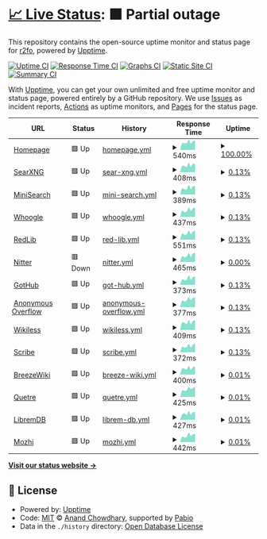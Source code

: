 # [📈 Live Status](https://r2fo.github.io/upptime): <!--live status--> **🟧 Partial outage**

This repository contains the open-source uptime monitor and status page for [r2fo](r4fo.com), powered by [Upptime](https://github.com/upptime/upptime).

[![Uptime CI](https://github.com/r2fo/upptime/workflows/Uptime%20CI/badge.svg)](https://github.com/r2fo/upptime/actions?query=workflow%3A%22Uptime+CI%22)
[![Response Time CI](https://github.com/r2fo/upptime/workflows/Response%20Time%20CI/badge.svg)](https://github.com/r2fo/upptime/actions?query=workflow%3A%22Response+Time+CI%22)
[![Graphs CI](https://github.com/r2fo/upptime/workflows/Graphs%20CI/badge.svg)](https://github.com/r2fo/upptime/actions?query=workflow%3A%22Graphs+CI%22)
[![Static Site CI](https://github.com/r2fo/upptime/workflows/Static%20Site%20CI/badge.svg)](https://github.com/r2fo/upptime/actions?query=workflow%3A%22Static+Site+CI%22)
[![Summary CI](https://github.com/r2fo/upptime/workflows/Summary%20CI/badge.svg)](https://github.com/r2fo/upptime/actions?query=workflow%3A%22Summary+CI%22)

With [Upptime](https://upptime.js.org), you can get your own unlimited and free uptime monitor and status page, powered entirely by a GitHub repository. We use [Issues](https://github.com/r2fo/upptime/issues) as incident reports, [Actions](https://github.com/r2fo/upptime/actions) as uptime monitors, and [Pages](https://r2fo.github.io/upptime) for the status page.

<!--start: status pages-->
<!-- This summary is generated by Upptime (https://github.com/upptime/upptime) -->
<!-- Do not edit this manually, your changes will be overwritten -->
<!-- prettier-ignore -->
| URL | Status | History | Response Time | Uptime |
| --- | ------ | ------- | ------------- | ------ |
| <img alt="" src="https://icons.duckduckgo.com/ip3/r4fo.com.ico" height="13"> [Homepage](https://r4fo.com) | 🟩 Up | [homepage.yml](https://github.com/r2fo/upptime/commits/HEAD/history/homepage.yml) | <details><summary><img alt="Response time graph" src="./graphs/homepage/response-time-week.png" height="20"> 540ms</summary><br><a href="https://status.r4fo.com/history/homepage"><img alt="Response time 348" src="https://img.shields.io/endpoint?url=https%3A%2F%2Fraw.githubusercontent.com%2Fr2fo%2Fupptime%2FHEAD%2Fapi%2Fhomepage%2Fresponse-time.json"></a><br><a href="https://status.r4fo.com/history/homepage"><img alt="24-hour response time 659" src="https://img.shields.io/endpoint?url=https%3A%2F%2Fraw.githubusercontent.com%2Fr2fo%2Fupptime%2FHEAD%2Fapi%2Fhomepage%2Fresponse-time-day.json"></a><br><a href="https://status.r4fo.com/history/homepage"><img alt="7-day response time 540" src="https://img.shields.io/endpoint?url=https%3A%2F%2Fraw.githubusercontent.com%2Fr2fo%2Fupptime%2FHEAD%2Fapi%2Fhomepage%2Fresponse-time-week.json"></a><br><a href="https://status.r4fo.com/history/homepage"><img alt="30-day response time 524" src="https://img.shields.io/endpoint?url=https%3A%2F%2Fraw.githubusercontent.com%2Fr2fo%2Fupptime%2FHEAD%2Fapi%2Fhomepage%2Fresponse-time-month.json"></a><br><a href="https://status.r4fo.com/history/homepage"><img alt="1-year response time 348" src="https://img.shields.io/endpoint?url=https%3A%2F%2Fraw.githubusercontent.com%2Fr2fo%2Fupptime%2FHEAD%2Fapi%2Fhomepage%2Fresponse-time-year.json"></a></details> | <details><summary><a href="https://status.r4fo.com/history/homepage">100.00%</a></summary><a href="https://status.r4fo.com/history/homepage"><img alt="All-time uptime 99.95%" src="https://img.shields.io/endpoint?url=https%3A%2F%2Fraw.githubusercontent.com%2Fr2fo%2Fupptime%2FHEAD%2Fapi%2Fhomepage%2Fuptime.json"></a><br><a href="https://status.r4fo.com/history/homepage"><img alt="24-hour uptime 100.00%" src="https://img.shields.io/endpoint?url=https%3A%2F%2Fraw.githubusercontent.com%2Fr2fo%2Fupptime%2FHEAD%2Fapi%2Fhomepage%2Fuptime-day.json"></a><br><a href="https://status.r4fo.com/history/homepage"><img alt="7-day uptime 100.00%" src="https://img.shields.io/endpoint?url=https%3A%2F%2Fraw.githubusercontent.com%2Fr2fo%2Fupptime%2FHEAD%2Fapi%2Fhomepage%2Fuptime-week.json"></a><br><a href="https://status.r4fo.com/history/homepage"><img alt="30-day uptime 99.96%" src="https://img.shields.io/endpoint?url=https%3A%2F%2Fraw.githubusercontent.com%2Fr2fo%2Fupptime%2FHEAD%2Fapi%2Fhomepage%2Fuptime-month.json"></a><br><a href="https://status.r4fo.com/history/homepage"><img alt="1-year uptime 99.95%" src="https://img.shields.io/endpoint?url=https%3A%2F%2Fraw.githubusercontent.com%2Fr2fo%2Fupptime%2FHEAD%2Fapi%2Fhomepage%2Fuptime-year.json"></a></details>
| <img alt="" src="https://icons.duckduckgo.com/ip3/search.r4fo.com.ico" height="13"> [SearXNG](https://search.r4fo.com) | 🟩 Up | [sear-xng.yml](https://github.com/r2fo/upptime/commits/HEAD/history/sear-xng.yml) | <details><summary><img alt="Response time graph" src="./graphs/sear-xng/response-time-week.png" height="20"> 408ms</summary><br><a href="https://status.r4fo.com/history/sear-xng"><img alt="Response time 375" src="https://img.shields.io/endpoint?url=https%3A%2F%2Fraw.githubusercontent.com%2Fr2fo%2Fupptime%2FHEAD%2Fapi%2Fsear-xng%2Fresponse-time.json"></a><br><a href="https://status.r4fo.com/history/sear-xng"><img alt="24-hour response time 428" src="https://img.shields.io/endpoint?url=https%3A%2F%2Fraw.githubusercontent.com%2Fr2fo%2Fupptime%2FHEAD%2Fapi%2Fsear-xng%2Fresponse-time-day.json"></a><br><a href="https://status.r4fo.com/history/sear-xng"><img alt="7-day response time 408" src="https://img.shields.io/endpoint?url=https%3A%2F%2Fraw.githubusercontent.com%2Fr2fo%2Fupptime%2FHEAD%2Fapi%2Fsear-xng%2Fresponse-time-week.json"></a><br><a href="https://status.r4fo.com/history/sear-xng"><img alt="30-day response time 403" src="https://img.shields.io/endpoint?url=https%3A%2F%2Fraw.githubusercontent.com%2Fr2fo%2Fupptime%2FHEAD%2Fapi%2Fsear-xng%2Fresponse-time-month.json"></a><br><a href="https://status.r4fo.com/history/sear-xng"><img alt="1-year response time 375" src="https://img.shields.io/endpoint?url=https%3A%2F%2Fraw.githubusercontent.com%2Fr2fo%2Fupptime%2FHEAD%2Fapi%2Fsear-xng%2Fresponse-time-year.json"></a></details> | <details><summary><a href="https://status.r4fo.com/history/sear-xng">0.13%</a></summary><a href="https://status.r4fo.com/history/sear-xng"><img alt="All-time uptime 85.91%" src="https://img.shields.io/endpoint?url=https%3A%2F%2Fraw.githubusercontent.com%2Fr2fo%2Fupptime%2FHEAD%2Fapi%2Fsear-xng%2Fuptime.json"></a><br><a href="https://status.r4fo.com/history/sear-xng"><img alt="24-hour uptime 0.92%" src="https://img.shields.io/endpoint?url=https%3A%2F%2Fraw.githubusercontent.com%2Fr2fo%2Fupptime%2FHEAD%2Fapi%2Fsear-xng%2Fuptime-day.json"></a><br><a href="https://status.r4fo.com/history/sear-xng"><img alt="7-day uptime 0.13%" src="https://img.shields.io/endpoint?url=https%3A%2F%2Fraw.githubusercontent.com%2Fr2fo%2Fupptime%2FHEAD%2Fapi%2Fsear-xng%2Fuptime-week.json"></a><br><a href="https://status.r4fo.com/history/sear-xng"><img alt="30-day uptime 26.79%" src="https://img.shields.io/endpoint?url=https%3A%2F%2Fraw.githubusercontent.com%2Fr2fo%2Fupptime%2FHEAD%2Fapi%2Fsear-xng%2Fuptime-month.json"></a><br><a href="https://status.r4fo.com/history/sear-xng"><img alt="1-year uptime 85.91%" src="https://img.shields.io/endpoint?url=https%3A%2F%2Fraw.githubusercontent.com%2Fr2fo%2Fupptime%2FHEAD%2Fapi%2Fsear-xng%2Fuptime-year.json"></a></details>
| <img alt="" src="https://icons.duckduckgo.com/ip3/minisearch.r4fo.com.ico" height="13"> [MiniSearch](https://minisearch.r4fo.com) | 🟩 Up | [mini-search.yml](https://github.com/r2fo/upptime/commits/HEAD/history/mini-search.yml) | <details><summary><img alt="Response time graph" src="./graphs/mini-search/response-time-week.png" height="20"> 389ms</summary><br><a href="https://status.r4fo.com/history/mini-search"><img alt="Response time 340" src="https://img.shields.io/endpoint?url=https%3A%2F%2Fraw.githubusercontent.com%2Fr2fo%2Fupptime%2FHEAD%2Fapi%2Fmini-search%2Fresponse-time.json"></a><br><a href="https://status.r4fo.com/history/mini-search"><img alt="24-hour response time 393" src="https://img.shields.io/endpoint?url=https%3A%2F%2Fraw.githubusercontent.com%2Fr2fo%2Fupptime%2FHEAD%2Fapi%2Fmini-search%2Fresponse-time-day.json"></a><br><a href="https://status.r4fo.com/history/mini-search"><img alt="7-day response time 389" src="https://img.shields.io/endpoint?url=https%3A%2F%2Fraw.githubusercontent.com%2Fr2fo%2Fupptime%2FHEAD%2Fapi%2Fmini-search%2Fresponse-time-week.json"></a><br><a href="https://status.r4fo.com/history/mini-search"><img alt="30-day response time 399" src="https://img.shields.io/endpoint?url=https%3A%2F%2Fraw.githubusercontent.com%2Fr2fo%2Fupptime%2FHEAD%2Fapi%2Fmini-search%2Fresponse-time-month.json"></a><br><a href="https://status.r4fo.com/history/mini-search"><img alt="1-year response time 340" src="https://img.shields.io/endpoint?url=https%3A%2F%2Fraw.githubusercontent.com%2Fr2fo%2Fupptime%2FHEAD%2Fapi%2Fmini-search%2Fresponse-time-year.json"></a></details> | <details><summary><a href="https://status.r4fo.com/history/mini-search">0.13%</a></summary><a href="https://status.r4fo.com/history/mini-search"><img alt="All-time uptime 9.72%" src="https://img.shields.io/endpoint?url=https%3A%2F%2Fraw.githubusercontent.com%2Fr2fo%2Fupptime%2FHEAD%2Fapi%2Fmini-search%2Fuptime.json"></a><br><a href="https://status.r4fo.com/history/mini-search"><img alt="24-hour uptime 0.92%" src="https://img.shields.io/endpoint?url=https%3A%2F%2Fraw.githubusercontent.com%2Fr2fo%2Fupptime%2FHEAD%2Fapi%2Fmini-search%2Fuptime-day.json"></a><br><a href="https://status.r4fo.com/history/mini-search"><img alt="7-day uptime 0.13%" src="https://img.shields.io/endpoint?url=https%3A%2F%2Fraw.githubusercontent.com%2Fr2fo%2Fupptime%2FHEAD%2Fapi%2Fmini-search%2Fuptime-week.json"></a><br><a href="https://status.r4fo.com/history/mini-search"><img alt="30-day uptime 28.13%" src="https://img.shields.io/endpoint?url=https%3A%2F%2Fraw.githubusercontent.com%2Fr2fo%2Fupptime%2FHEAD%2Fapi%2Fmini-search%2Fuptime-month.json"></a><br><a href="https://status.r4fo.com/history/mini-search"><img alt="1-year uptime 9.72%" src="https://img.shields.io/endpoint?url=https%3A%2F%2Fraw.githubusercontent.com%2Fr2fo%2Fupptime%2FHEAD%2Fapi%2Fmini-search%2Fuptime-year.json"></a></details>
| <img alt="" src="https://icons.duckduckgo.com/ip3/whoogle.r4fo.com.ico" height="13"> [Whoogle](https://whoogle.r4fo.com) | 🟩 Up | [whoogle.yml](https://github.com/r2fo/upptime/commits/HEAD/history/whoogle.yml) | <details><summary><img alt="Response time graph" src="./graphs/whoogle/response-time-week.png" height="20"> 437ms</summary><br><a href="https://status.r4fo.com/history/whoogle"><img alt="Response time 561" src="https://img.shields.io/endpoint?url=https%3A%2F%2Fraw.githubusercontent.com%2Fr2fo%2Fupptime%2FHEAD%2Fapi%2Fwhoogle%2Fresponse-time.json"></a><br><a href="https://status.r4fo.com/history/whoogle"><img alt="24-hour response time 566" src="https://img.shields.io/endpoint?url=https%3A%2F%2Fraw.githubusercontent.com%2Fr2fo%2Fupptime%2FHEAD%2Fapi%2Fwhoogle%2Fresponse-time-day.json"></a><br><a href="https://status.r4fo.com/history/whoogle"><img alt="7-day response time 437" src="https://img.shields.io/endpoint?url=https%3A%2F%2Fraw.githubusercontent.com%2Fr2fo%2Fupptime%2FHEAD%2Fapi%2Fwhoogle%2Fresponse-time-week.json"></a><br><a href="https://status.r4fo.com/history/whoogle"><img alt="30-day response time 494" src="https://img.shields.io/endpoint?url=https%3A%2F%2Fraw.githubusercontent.com%2Fr2fo%2Fupptime%2FHEAD%2Fapi%2Fwhoogle%2Fresponse-time-month.json"></a><br><a href="https://status.r4fo.com/history/whoogle"><img alt="1-year response time 561" src="https://img.shields.io/endpoint?url=https%3A%2F%2Fraw.githubusercontent.com%2Fr2fo%2Fupptime%2FHEAD%2Fapi%2Fwhoogle%2Fresponse-time-year.json"></a></details> | <details><summary><a href="https://status.r4fo.com/history/whoogle">0.13%</a></summary><a href="https://status.r4fo.com/history/whoogle"><img alt="All-time uptime 86.48%" src="https://img.shields.io/endpoint?url=https%3A%2F%2Fraw.githubusercontent.com%2Fr2fo%2Fupptime%2FHEAD%2Fapi%2Fwhoogle%2Fuptime.json"></a><br><a href="https://status.r4fo.com/history/whoogle"><img alt="24-hour uptime 0.92%" src="https://img.shields.io/endpoint?url=https%3A%2F%2Fraw.githubusercontent.com%2Fr2fo%2Fupptime%2FHEAD%2Fapi%2Fwhoogle%2Fuptime-day.json"></a><br><a href="https://status.r4fo.com/history/whoogle"><img alt="7-day uptime 0.13%" src="https://img.shields.io/endpoint?url=https%3A%2F%2Fraw.githubusercontent.com%2Fr2fo%2Fupptime%2FHEAD%2Fapi%2Fwhoogle%2Fuptime-week.json"></a><br><a href="https://status.r4fo.com/history/whoogle"><img alt="30-day uptime 28.13%" src="https://img.shields.io/endpoint?url=https%3A%2F%2Fraw.githubusercontent.com%2Fr2fo%2Fupptime%2FHEAD%2Fapi%2Fwhoogle%2Fuptime-month.json"></a><br><a href="https://status.r4fo.com/history/whoogle"><img alt="1-year uptime 86.48%" src="https://img.shields.io/endpoint?url=https%3A%2F%2Fraw.githubusercontent.com%2Fr2fo%2Fupptime%2FHEAD%2Fapi%2Fwhoogle%2Fuptime-year.json"></a></details>
| <img alt="" src="https://icons.duckduckgo.com/ip3/redlib.r4fo.com.ico" height="13"> [RedLib](https://redlib.r4fo.com) | 🟩 Up | [red-lib.yml](https://github.com/r2fo/upptime/commits/HEAD/history/red-lib.yml) | <details><summary><img alt="Response time graph" src="./graphs/red-lib/response-time-week.png" height="20"> 551ms</summary><br><a href="https://status.r4fo.com/history/red-lib"><img alt="Response time 898" src="https://img.shields.io/endpoint?url=https%3A%2F%2Fraw.githubusercontent.com%2Fr2fo%2Fupptime%2FHEAD%2Fapi%2Fred-lib%2Fresponse-time.json"></a><br><a href="https://status.r4fo.com/history/red-lib"><img alt="24-hour response time 875" src="https://img.shields.io/endpoint?url=https%3A%2F%2Fraw.githubusercontent.com%2Fr2fo%2Fupptime%2FHEAD%2Fapi%2Fred-lib%2Fresponse-time-day.json"></a><br><a href="https://status.r4fo.com/history/red-lib"><img alt="7-day response time 551" src="https://img.shields.io/endpoint?url=https%3A%2F%2Fraw.githubusercontent.com%2Fr2fo%2Fupptime%2FHEAD%2Fapi%2Fred-lib%2Fresponse-time-week.json"></a><br><a href="https://status.r4fo.com/history/red-lib"><img alt="30-day response time 820" src="https://img.shields.io/endpoint?url=https%3A%2F%2Fraw.githubusercontent.com%2Fr2fo%2Fupptime%2FHEAD%2Fapi%2Fred-lib%2Fresponse-time-month.json"></a><br><a href="https://status.r4fo.com/history/red-lib"><img alt="1-year response time 898" src="https://img.shields.io/endpoint?url=https%3A%2F%2Fraw.githubusercontent.com%2Fr2fo%2Fupptime%2FHEAD%2Fapi%2Fred-lib%2Fresponse-time-year.json"></a></details> | <details><summary><a href="https://status.r4fo.com/history/red-lib">0.13%</a></summary><a href="https://status.r4fo.com/history/red-lib"><img alt="All-time uptime 88.41%" src="https://img.shields.io/endpoint?url=https%3A%2F%2Fraw.githubusercontent.com%2Fr2fo%2Fupptime%2FHEAD%2Fapi%2Fred-lib%2Fuptime.json"></a><br><a href="https://status.r4fo.com/history/red-lib"><img alt="24-hour uptime 0.92%" src="https://img.shields.io/endpoint?url=https%3A%2F%2Fraw.githubusercontent.com%2Fr2fo%2Fupptime%2FHEAD%2Fapi%2Fred-lib%2Fuptime-day.json"></a><br><a href="https://status.r4fo.com/history/red-lib"><img alt="7-day uptime 0.13%" src="https://img.shields.io/endpoint?url=https%3A%2F%2Fraw.githubusercontent.com%2Fr2fo%2Fupptime%2FHEAD%2Fapi%2Fred-lib%2Fuptime-week.json"></a><br><a href="https://status.r4fo.com/history/red-lib"><img alt="30-day uptime 19.69%" src="https://img.shields.io/endpoint?url=https%3A%2F%2Fraw.githubusercontent.com%2Fr2fo%2Fupptime%2FHEAD%2Fapi%2Fred-lib%2Fuptime-month.json"></a><br><a href="https://status.r4fo.com/history/red-lib"><img alt="1-year uptime 88.41%" src="https://img.shields.io/endpoint?url=https%3A%2F%2Fraw.githubusercontent.com%2Fr2fo%2Fupptime%2FHEAD%2Fapi%2Fred-lib%2Fuptime-year.json"></a></details>
| <img alt="" src="https://icons.duckduckgo.com/ip3/nitter.r4fo.com.ico" height="13"> [Nitter](https://nitter.r4fo.com) | 🟥 Down | [nitter.yml](https://github.com/r2fo/upptime/commits/HEAD/history/nitter.yml) | <details><summary><img alt="Response time graph" src="./graphs/nitter/response-time-week.png" height="20"> 465ms</summary><br><a href="https://status.r4fo.com/history/nitter"><img alt="Response time 530" src="https://img.shields.io/endpoint?url=https%3A%2F%2Fraw.githubusercontent.com%2Fr2fo%2Fupptime%2FHEAD%2Fapi%2Fnitter%2Fresponse-time.json"></a><br><a href="https://status.r4fo.com/history/nitter"><img alt="24-hour response time 620" src="https://img.shields.io/endpoint?url=https%3A%2F%2Fraw.githubusercontent.com%2Fr2fo%2Fupptime%2FHEAD%2Fapi%2Fnitter%2Fresponse-time-day.json"></a><br><a href="https://status.r4fo.com/history/nitter"><img alt="7-day response time 465" src="https://img.shields.io/endpoint?url=https%3A%2F%2Fraw.githubusercontent.com%2Fr2fo%2Fupptime%2FHEAD%2Fapi%2Fnitter%2Fresponse-time-week.json"></a><br><a href="https://status.r4fo.com/history/nitter"><img alt="30-day response time 447" src="https://img.shields.io/endpoint?url=https%3A%2F%2Fraw.githubusercontent.com%2Fr2fo%2Fupptime%2FHEAD%2Fapi%2Fnitter%2Fresponse-time-month.json"></a><br><a href="https://status.r4fo.com/history/nitter"><img alt="1-year response time 530" src="https://img.shields.io/endpoint?url=https%3A%2F%2Fraw.githubusercontent.com%2Fr2fo%2Fupptime%2FHEAD%2Fapi%2Fnitter%2Fresponse-time-year.json"></a></details> | <details><summary><a href="https://status.r4fo.com/history/nitter">0.00%</a></summary><a href="https://status.r4fo.com/history/nitter"><img alt="All-time uptime 0.00%" src="https://img.shields.io/endpoint?url=https%3A%2F%2Fraw.githubusercontent.com%2Fr2fo%2Fupptime%2FHEAD%2Fapi%2Fnitter%2Fuptime.json"></a><br><a href="https://status.r4fo.com/history/nitter"><img alt="24-hour uptime 0.00%" src="https://img.shields.io/endpoint?url=https%3A%2F%2Fraw.githubusercontent.com%2Fr2fo%2Fupptime%2FHEAD%2Fapi%2Fnitter%2Fuptime-day.json"></a><br><a href="https://status.r4fo.com/history/nitter"><img alt="7-day uptime 0.00%" src="https://img.shields.io/endpoint?url=https%3A%2F%2Fraw.githubusercontent.com%2Fr2fo%2Fupptime%2FHEAD%2Fapi%2Fnitter%2Fuptime-week.json"></a><br><a href="https://status.r4fo.com/history/nitter"><img alt="30-day uptime 0.00%" src="https://img.shields.io/endpoint?url=https%3A%2F%2Fraw.githubusercontent.com%2Fr2fo%2Fupptime%2FHEAD%2Fapi%2Fnitter%2Fuptime-month.json"></a><br><a href="https://status.r4fo.com/history/nitter"><img alt="1-year uptime 0.00%" src="https://img.shields.io/endpoint?url=https%3A%2F%2Fraw.githubusercontent.com%2Fr2fo%2Fupptime%2FHEAD%2Fapi%2Fnitter%2Fuptime-year.json"></a></details>
| <img alt="" src="https://icons.duckduckgo.com/ip3/gothub.r4fo.com.ico" height="13"> [GotHub](https://gothub.r4fo.com/about) | 🟩 Up | [got-hub.yml](https://github.com/r2fo/upptime/commits/HEAD/history/got-hub.yml) | <details><summary><img alt="Response time graph" src="./graphs/got-hub/response-time-week.png" height="20"> 373ms</summary><br><a href="https://status.r4fo.com/history/got-hub"><img alt="Response time 363" src="https://img.shields.io/endpoint?url=https%3A%2F%2Fraw.githubusercontent.com%2Fr2fo%2Fupptime%2FHEAD%2Fapi%2Fgot-hub%2Fresponse-time.json"></a><br><a href="https://status.r4fo.com/history/got-hub"><img alt="24-hour response time 399" src="https://img.shields.io/endpoint?url=https%3A%2F%2Fraw.githubusercontent.com%2Fr2fo%2Fupptime%2FHEAD%2Fapi%2Fgot-hub%2Fresponse-time-day.json"></a><br><a href="https://status.r4fo.com/history/got-hub"><img alt="7-day response time 373" src="https://img.shields.io/endpoint?url=https%3A%2F%2Fraw.githubusercontent.com%2Fr2fo%2Fupptime%2FHEAD%2Fapi%2Fgot-hub%2Fresponse-time-week.json"></a><br><a href="https://status.r4fo.com/history/got-hub"><img alt="30-day response time 380" src="https://img.shields.io/endpoint?url=https%3A%2F%2Fraw.githubusercontent.com%2Fr2fo%2Fupptime%2FHEAD%2Fapi%2Fgot-hub%2Fresponse-time-month.json"></a><br><a href="https://status.r4fo.com/history/got-hub"><img alt="1-year response time 363" src="https://img.shields.io/endpoint?url=https%3A%2F%2Fraw.githubusercontent.com%2Fr2fo%2Fupptime%2FHEAD%2Fapi%2Fgot-hub%2Fresponse-time-year.json"></a></details> | <details><summary><a href="https://status.r4fo.com/history/got-hub">0.13%</a></summary><a href="https://status.r4fo.com/history/got-hub"><img alt="All-time uptime 87.53%" src="https://img.shields.io/endpoint?url=https%3A%2F%2Fraw.githubusercontent.com%2Fr2fo%2Fupptime%2FHEAD%2Fapi%2Fgot-hub%2Fuptime.json"></a><br><a href="https://status.r4fo.com/history/got-hub"><img alt="24-hour uptime 0.92%" src="https://img.shields.io/endpoint?url=https%3A%2F%2Fraw.githubusercontent.com%2Fr2fo%2Fupptime%2FHEAD%2Fapi%2Fgot-hub%2Fuptime-day.json"></a><br><a href="https://status.r4fo.com/history/got-hub"><img alt="7-day uptime 0.13%" src="https://img.shields.io/endpoint?url=https%3A%2F%2Fraw.githubusercontent.com%2Fr2fo%2Fupptime%2FHEAD%2Fapi%2Fgot-hub%2Fuptime-week.json"></a><br><a href="https://status.r4fo.com/history/got-hub"><img alt="30-day uptime 28.09%" src="https://img.shields.io/endpoint?url=https%3A%2F%2Fraw.githubusercontent.com%2Fr2fo%2Fupptime%2FHEAD%2Fapi%2Fgot-hub%2Fuptime-month.json"></a><br><a href="https://status.r4fo.com/history/got-hub"><img alt="1-year uptime 87.53%" src="https://img.shields.io/endpoint?url=https%3A%2F%2Fraw.githubusercontent.com%2Fr2fo%2Fupptime%2FHEAD%2Fapi%2Fgot-hub%2Fuptime-year.json"></a></details>
| <img alt="" src="https://icons.duckduckgo.com/ip3/overflow.r4fo.com.ico" height="13"> [Anonymous Overflow](https://overflow.r4fo.com) | 🟩 Up | [anonymous-overflow.yml](https://github.com/r2fo/upptime/commits/HEAD/history/anonymous-overflow.yml) | <details><summary><img alt="Response time graph" src="./graphs/anonymous-overflow/response-time-week.png" height="20"> 377ms</summary><br><a href="https://status.r4fo.com/history/anonymous-overflow"><img alt="Response time 359" src="https://img.shields.io/endpoint?url=https%3A%2F%2Fraw.githubusercontent.com%2Fr2fo%2Fupptime%2FHEAD%2Fapi%2Fanonymous-overflow%2Fresponse-time.json"></a><br><a href="https://status.r4fo.com/history/anonymous-overflow"><img alt="24-hour response time 404" src="https://img.shields.io/endpoint?url=https%3A%2F%2Fraw.githubusercontent.com%2Fr2fo%2Fupptime%2FHEAD%2Fapi%2Fanonymous-overflow%2Fresponse-time-day.json"></a><br><a href="https://status.r4fo.com/history/anonymous-overflow"><img alt="7-day response time 377" src="https://img.shields.io/endpoint?url=https%3A%2F%2Fraw.githubusercontent.com%2Fr2fo%2Fupptime%2FHEAD%2Fapi%2Fanonymous-overflow%2Fresponse-time-week.json"></a><br><a href="https://status.r4fo.com/history/anonymous-overflow"><img alt="30-day response time 377" src="https://img.shields.io/endpoint?url=https%3A%2F%2Fraw.githubusercontent.com%2Fr2fo%2Fupptime%2FHEAD%2Fapi%2Fanonymous-overflow%2Fresponse-time-month.json"></a><br><a href="https://status.r4fo.com/history/anonymous-overflow"><img alt="1-year response time 359" src="https://img.shields.io/endpoint?url=https%3A%2F%2Fraw.githubusercontent.com%2Fr2fo%2Fupptime%2FHEAD%2Fapi%2Fanonymous-overflow%2Fresponse-time-year.json"></a></details> | <details><summary><a href="https://status.r4fo.com/history/anonymous-overflow">0.13%</a></summary><a href="https://status.r4fo.com/history/anonymous-overflow"><img alt="All-time uptime 83.43%" src="https://img.shields.io/endpoint?url=https%3A%2F%2Fraw.githubusercontent.com%2Fr2fo%2Fupptime%2FHEAD%2Fapi%2Fanonymous-overflow%2Fuptime.json"></a><br><a href="https://status.r4fo.com/history/anonymous-overflow"><img alt="24-hour uptime 0.92%" src="https://img.shields.io/endpoint?url=https%3A%2F%2Fraw.githubusercontent.com%2Fr2fo%2Fupptime%2FHEAD%2Fapi%2Fanonymous-overflow%2Fuptime-day.json"></a><br><a href="https://status.r4fo.com/history/anonymous-overflow"><img alt="7-day uptime 0.13%" src="https://img.shields.io/endpoint?url=https%3A%2F%2Fraw.githubusercontent.com%2Fr2fo%2Fupptime%2FHEAD%2Fapi%2Fanonymous-overflow%2Fuptime-week.json"></a><br><a href="https://status.r4fo.com/history/anonymous-overflow"><img alt="30-day uptime 28.09%" src="https://img.shields.io/endpoint?url=https%3A%2F%2Fraw.githubusercontent.com%2Fr2fo%2Fupptime%2FHEAD%2Fapi%2Fanonymous-overflow%2Fuptime-month.json"></a><br><a href="https://status.r4fo.com/history/anonymous-overflow"><img alt="1-year uptime 83.43%" src="https://img.shields.io/endpoint?url=https%3A%2F%2Fraw.githubusercontent.com%2Fr2fo%2Fupptime%2FHEAD%2Fapi%2Fanonymous-overflow%2Fuptime-year.json"></a></details>
| <img alt="" src="https://icons.duckduckgo.com/ip3/wikiless.r4fo.com.ico" height="13"> [Wikiless](https://wikiless.r4fo.com) | 🟩 Up | [wikiless.yml](https://github.com/r2fo/upptime/commits/HEAD/history/wikiless.yml) | <details><summary><img alt="Response time graph" src="./graphs/wikiless/response-time-week.png" height="20"> 409ms</summary><br><a href="https://status.r4fo.com/history/wikiless"><img alt="Response time 471" src="https://img.shields.io/endpoint?url=https%3A%2F%2Fraw.githubusercontent.com%2Fr2fo%2Fupptime%2FHEAD%2Fapi%2Fwikiless%2Fresponse-time.json"></a><br><a href="https://status.r4fo.com/history/wikiless"><img alt="24-hour response time 520" src="https://img.shields.io/endpoint?url=https%3A%2F%2Fraw.githubusercontent.com%2Fr2fo%2Fupptime%2FHEAD%2Fapi%2Fwikiless%2Fresponse-time-day.json"></a><br><a href="https://status.r4fo.com/history/wikiless"><img alt="7-day response time 409" src="https://img.shields.io/endpoint?url=https%3A%2F%2Fraw.githubusercontent.com%2Fr2fo%2Fupptime%2FHEAD%2Fapi%2Fwikiless%2Fresponse-time-week.json"></a><br><a href="https://status.r4fo.com/history/wikiless"><img alt="30-day response time 499" src="https://img.shields.io/endpoint?url=https%3A%2F%2Fraw.githubusercontent.com%2Fr2fo%2Fupptime%2FHEAD%2Fapi%2Fwikiless%2Fresponse-time-month.json"></a><br><a href="https://status.r4fo.com/history/wikiless"><img alt="1-year response time 471" src="https://img.shields.io/endpoint?url=https%3A%2F%2Fraw.githubusercontent.com%2Fr2fo%2Fupptime%2FHEAD%2Fapi%2Fwikiless%2Fresponse-time-year.json"></a></details> | <details><summary><a href="https://status.r4fo.com/history/wikiless">0.13%</a></summary><a href="https://status.r4fo.com/history/wikiless"><img alt="All-time uptime 87.44%" src="https://img.shields.io/endpoint?url=https%3A%2F%2Fraw.githubusercontent.com%2Fr2fo%2Fupptime%2FHEAD%2Fapi%2Fwikiless%2Fuptime.json"></a><br><a href="https://status.r4fo.com/history/wikiless"><img alt="24-hour uptime 0.92%" src="https://img.shields.io/endpoint?url=https%3A%2F%2Fraw.githubusercontent.com%2Fr2fo%2Fupptime%2FHEAD%2Fapi%2Fwikiless%2Fuptime-day.json"></a><br><a href="https://status.r4fo.com/history/wikiless"><img alt="7-day uptime 0.13%" src="https://img.shields.io/endpoint?url=https%3A%2F%2Fraw.githubusercontent.com%2Fr2fo%2Fupptime%2FHEAD%2Fapi%2Fwikiless%2Fuptime-week.json"></a><br><a href="https://status.r4fo.com/history/wikiless"><img alt="30-day uptime 27.89%" src="https://img.shields.io/endpoint?url=https%3A%2F%2Fraw.githubusercontent.com%2Fr2fo%2Fupptime%2FHEAD%2Fapi%2Fwikiless%2Fuptime-month.json"></a><br><a href="https://status.r4fo.com/history/wikiless"><img alt="1-year uptime 87.44%" src="https://img.shields.io/endpoint?url=https%3A%2F%2Fraw.githubusercontent.com%2Fr2fo%2Fupptime%2FHEAD%2Fapi%2Fwikiless%2Fuptime-year.json"></a></details>
| <img alt="" src="https://icons.duckduckgo.com/ip3/scribe.r4fo.com.ico" height="13"> [Scribe](https://scribe.r4fo.com) | 🟩 Up | [scribe.yml](https://github.com/r2fo/upptime/commits/HEAD/history/scribe.yml) | <details><summary><img alt="Response time graph" src="./graphs/scribe/response-time-week.png" height="20"> 372ms</summary><br><a href="https://status.r4fo.com/history/scribe"><img alt="Response time 376" src="https://img.shields.io/endpoint?url=https%3A%2F%2Fraw.githubusercontent.com%2Fr2fo%2Fupptime%2FHEAD%2Fapi%2Fscribe%2Fresponse-time.json"></a><br><a href="https://status.r4fo.com/history/scribe"><img alt="24-hour response time 431" src="https://img.shields.io/endpoint?url=https%3A%2F%2Fraw.githubusercontent.com%2Fr2fo%2Fupptime%2FHEAD%2Fapi%2Fscribe%2Fresponse-time-day.json"></a><br><a href="https://status.r4fo.com/history/scribe"><img alt="7-day response time 372" src="https://img.shields.io/endpoint?url=https%3A%2F%2Fraw.githubusercontent.com%2Fr2fo%2Fupptime%2FHEAD%2Fapi%2Fscribe%2Fresponse-time-week.json"></a><br><a href="https://status.r4fo.com/history/scribe"><img alt="30-day response time 376" src="https://img.shields.io/endpoint?url=https%3A%2F%2Fraw.githubusercontent.com%2Fr2fo%2Fupptime%2FHEAD%2Fapi%2Fscribe%2Fresponse-time-month.json"></a><br><a href="https://status.r4fo.com/history/scribe"><img alt="1-year response time 376" src="https://img.shields.io/endpoint?url=https%3A%2F%2Fraw.githubusercontent.com%2Fr2fo%2Fupptime%2FHEAD%2Fapi%2Fscribe%2Fresponse-time-year.json"></a></details> | <details><summary><a href="https://status.r4fo.com/history/scribe">0.13%</a></summary><a href="https://status.r4fo.com/history/scribe"><img alt="All-time uptime 10.10%" src="https://img.shields.io/endpoint?url=https%3A%2F%2Fraw.githubusercontent.com%2Fr2fo%2Fupptime%2FHEAD%2Fapi%2Fscribe%2Fuptime.json"></a><br><a href="https://status.r4fo.com/history/scribe"><img alt="24-hour uptime 0.92%" src="https://img.shields.io/endpoint?url=https%3A%2F%2Fraw.githubusercontent.com%2Fr2fo%2Fupptime%2FHEAD%2Fapi%2Fscribe%2Fuptime-day.json"></a><br><a href="https://status.r4fo.com/history/scribe"><img alt="7-day uptime 0.13%" src="https://img.shields.io/endpoint?url=https%3A%2F%2Fraw.githubusercontent.com%2Fr2fo%2Fupptime%2FHEAD%2Fapi%2Fscribe%2Fuptime-week.json"></a><br><a href="https://status.r4fo.com/history/scribe"><img alt="30-day uptime 28.09%" src="https://img.shields.io/endpoint?url=https%3A%2F%2Fraw.githubusercontent.com%2Fr2fo%2Fupptime%2FHEAD%2Fapi%2Fscribe%2Fuptime-month.json"></a><br><a href="https://status.r4fo.com/history/scribe"><img alt="1-year uptime 10.10%" src="https://img.shields.io/endpoint?url=https%3A%2F%2Fraw.githubusercontent.com%2Fr2fo%2Fupptime%2FHEAD%2Fapi%2Fscribe%2Fuptime-year.json"></a></details>
| <img alt="" src="https://icons.duckduckgo.com/ip3/breezewiki.r4fo.com.ico" height="13"> [BreezeWiki](https://breezewiki.r4fo.com) | 🟩 Up | [breeze-wiki.yml](https://github.com/r2fo/upptime/commits/HEAD/history/breeze-wiki.yml) | <details><summary><img alt="Response time graph" src="./graphs/breeze-wiki/response-time-week.png" height="20"> 400ms</summary><br><a href="https://status.r4fo.com/history/breeze-wiki"><img alt="Response time 340" src="https://img.shields.io/endpoint?url=https%3A%2F%2Fraw.githubusercontent.com%2Fr2fo%2Fupptime%2FHEAD%2Fapi%2Fbreeze-wiki%2Fresponse-time.json"></a><br><a href="https://status.r4fo.com/history/breeze-wiki"><img alt="24-hour response time 485" src="https://img.shields.io/endpoint?url=https%3A%2F%2Fraw.githubusercontent.com%2Fr2fo%2Fupptime%2FHEAD%2Fapi%2Fbreeze-wiki%2Fresponse-time-day.json"></a><br><a href="https://status.r4fo.com/history/breeze-wiki"><img alt="7-day response time 400" src="https://img.shields.io/endpoint?url=https%3A%2F%2Fraw.githubusercontent.com%2Fr2fo%2Fupptime%2FHEAD%2Fapi%2Fbreeze-wiki%2Fresponse-time-week.json"></a><br><a href="https://status.r4fo.com/history/breeze-wiki"><img alt="30-day response time 383" src="https://img.shields.io/endpoint?url=https%3A%2F%2Fraw.githubusercontent.com%2Fr2fo%2Fupptime%2FHEAD%2Fapi%2Fbreeze-wiki%2Fresponse-time-month.json"></a><br><a href="https://status.r4fo.com/history/breeze-wiki"><img alt="1-year response time 340" src="https://img.shields.io/endpoint?url=https%3A%2F%2Fraw.githubusercontent.com%2Fr2fo%2Fupptime%2FHEAD%2Fapi%2Fbreeze-wiki%2Fresponse-time-year.json"></a></details> | <details><summary><a href="https://status.r4fo.com/history/breeze-wiki">0.01%</a></summary><a href="https://status.r4fo.com/history/breeze-wiki"><img alt="All-time uptime 88.44%" src="https://img.shields.io/endpoint?url=https%3A%2F%2Fraw.githubusercontent.com%2Fr2fo%2Fupptime%2FHEAD%2Fapi%2Fbreeze-wiki%2Fuptime.json"></a><br><a href="https://status.r4fo.com/history/breeze-wiki"><img alt="24-hour uptime 0.04%" src="https://img.shields.io/endpoint?url=https%3A%2F%2Fraw.githubusercontent.com%2Fr2fo%2Fupptime%2FHEAD%2Fapi%2Fbreeze-wiki%2Fuptime-day.json"></a><br><a href="https://status.r4fo.com/history/breeze-wiki"><img alt="7-day uptime 0.01%" src="https://img.shields.io/endpoint?url=https%3A%2F%2Fraw.githubusercontent.com%2Fr2fo%2Fupptime%2FHEAD%2Fapi%2Fbreeze-wiki%2Fuptime-week.json"></a><br><a href="https://status.r4fo.com/history/breeze-wiki"><img alt="30-day uptime 28.06%" src="https://img.shields.io/endpoint?url=https%3A%2F%2Fraw.githubusercontent.com%2Fr2fo%2Fupptime%2FHEAD%2Fapi%2Fbreeze-wiki%2Fuptime-month.json"></a><br><a href="https://status.r4fo.com/history/breeze-wiki"><img alt="1-year uptime 88.44%" src="https://img.shields.io/endpoint?url=https%3A%2F%2Fraw.githubusercontent.com%2Fr2fo%2Fupptime%2FHEAD%2Fapi%2Fbreeze-wiki%2Fuptime-year.json"></a></details>
| <img alt="" src="https://icons.duckduckgo.com/ip3/quetre.r4fo.com.ico" height="13"> [Quetre](https://quetre.r4fo.com) | 🟩 Up | [quetre.yml](https://github.com/r2fo/upptime/commits/HEAD/history/quetre.yml) | <details><summary><img alt="Response time graph" src="./graphs/quetre/response-time-week.png" height="20"> 425ms</summary><br><a href="https://status.r4fo.com/history/quetre"><img alt="Response time 389" src="https://img.shields.io/endpoint?url=https%3A%2F%2Fraw.githubusercontent.com%2Fr2fo%2Fupptime%2FHEAD%2Fapi%2Fquetre%2Fresponse-time.json"></a><br><a href="https://status.r4fo.com/history/quetre"><img alt="24-hour response time 567" src="https://img.shields.io/endpoint?url=https%3A%2F%2Fraw.githubusercontent.com%2Fr2fo%2Fupptime%2FHEAD%2Fapi%2Fquetre%2Fresponse-time-day.json"></a><br><a href="https://status.r4fo.com/history/quetre"><img alt="7-day response time 425" src="https://img.shields.io/endpoint?url=https%3A%2F%2Fraw.githubusercontent.com%2Fr2fo%2Fupptime%2FHEAD%2Fapi%2Fquetre%2Fresponse-time-week.json"></a><br><a href="https://status.r4fo.com/history/quetre"><img alt="30-day response time 419" src="https://img.shields.io/endpoint?url=https%3A%2F%2Fraw.githubusercontent.com%2Fr2fo%2Fupptime%2FHEAD%2Fapi%2Fquetre%2Fresponse-time-month.json"></a><br><a href="https://status.r4fo.com/history/quetre"><img alt="1-year response time 389" src="https://img.shields.io/endpoint?url=https%3A%2F%2Fraw.githubusercontent.com%2Fr2fo%2Fupptime%2FHEAD%2Fapi%2Fquetre%2Fresponse-time-year.json"></a></details> | <details><summary><a href="https://status.r4fo.com/history/quetre">0.01%</a></summary><a href="https://status.r4fo.com/history/quetre"><img alt="All-time uptime 88.44%" src="https://img.shields.io/endpoint?url=https%3A%2F%2Fraw.githubusercontent.com%2Fr2fo%2Fupptime%2FHEAD%2Fapi%2Fquetre%2Fuptime.json"></a><br><a href="https://status.r4fo.com/history/quetre"><img alt="24-hour uptime 0.04%" src="https://img.shields.io/endpoint?url=https%3A%2F%2Fraw.githubusercontent.com%2Fr2fo%2Fupptime%2FHEAD%2Fapi%2Fquetre%2Fuptime-day.json"></a><br><a href="https://status.r4fo.com/history/quetre"><img alt="7-day uptime 0.01%" src="https://img.shields.io/endpoint?url=https%3A%2F%2Fraw.githubusercontent.com%2Fr2fo%2Fupptime%2FHEAD%2Fapi%2Fquetre%2Fuptime-week.json"></a><br><a href="https://status.r4fo.com/history/quetre"><img alt="30-day uptime 28.07%" src="https://img.shields.io/endpoint?url=https%3A%2F%2Fraw.githubusercontent.com%2Fr2fo%2Fupptime%2FHEAD%2Fapi%2Fquetre%2Fuptime-month.json"></a><br><a href="https://status.r4fo.com/history/quetre"><img alt="1-year uptime 88.44%" src="https://img.shields.io/endpoint?url=https%3A%2F%2Fraw.githubusercontent.com%2Fr2fo%2Fupptime%2FHEAD%2Fapi%2Fquetre%2Fuptime-year.json"></a></details>
| <img alt="" src="https://icons.duckduckgo.com/ip3/libremdb.r4fo.com.ico" height="13"> [LibremDB](https://libremdb.r4fo.com) | 🟩 Up | [librem-db.yml](https://github.com/r2fo/upptime/commits/HEAD/history/librem-db.yml) | <details><summary><img alt="Response time graph" src="./graphs/librem-db/response-time-week.png" height="20"> 427ms</summary><br><a href="https://status.r4fo.com/history/librem-db"><img alt="Response time 487" src="https://img.shields.io/endpoint?url=https%3A%2F%2Fraw.githubusercontent.com%2Fr2fo%2Fupptime%2FHEAD%2Fapi%2Flibrem-db%2Fresponse-time.json"></a><br><a href="https://status.r4fo.com/history/librem-db"><img alt="24-hour response time 587" src="https://img.shields.io/endpoint?url=https%3A%2F%2Fraw.githubusercontent.com%2Fr2fo%2Fupptime%2FHEAD%2Fapi%2Flibrem-db%2Fresponse-time-day.json"></a><br><a href="https://status.r4fo.com/history/librem-db"><img alt="7-day response time 427" src="https://img.shields.io/endpoint?url=https%3A%2F%2Fraw.githubusercontent.com%2Fr2fo%2Fupptime%2FHEAD%2Fapi%2Flibrem-db%2Fresponse-time-week.json"></a><br><a href="https://status.r4fo.com/history/librem-db"><img alt="30-day response time 423" src="https://img.shields.io/endpoint?url=https%3A%2F%2Fraw.githubusercontent.com%2Fr2fo%2Fupptime%2FHEAD%2Fapi%2Flibrem-db%2Fresponse-time-month.json"></a><br><a href="https://status.r4fo.com/history/librem-db"><img alt="1-year response time 487" src="https://img.shields.io/endpoint?url=https%3A%2F%2Fraw.githubusercontent.com%2Fr2fo%2Fupptime%2FHEAD%2Fapi%2Flibrem-db%2Fresponse-time-year.json"></a></details> | <details><summary><a href="https://status.r4fo.com/history/librem-db">0.01%</a></summary><a href="https://status.r4fo.com/history/librem-db"><img alt="All-time uptime 86.76%" src="https://img.shields.io/endpoint?url=https%3A%2F%2Fraw.githubusercontent.com%2Fr2fo%2Fupptime%2FHEAD%2Fapi%2Flibrem-db%2Fuptime.json"></a><br><a href="https://status.r4fo.com/history/librem-db"><img alt="24-hour uptime 0.04%" src="https://img.shields.io/endpoint?url=https%3A%2F%2Fraw.githubusercontent.com%2Fr2fo%2Fupptime%2FHEAD%2Fapi%2Flibrem-db%2Fuptime-day.json"></a><br><a href="https://status.r4fo.com/history/librem-db"><img alt="7-day uptime 0.01%" src="https://img.shields.io/endpoint?url=https%3A%2F%2Fraw.githubusercontent.com%2Fr2fo%2Fupptime%2FHEAD%2Fapi%2Flibrem-db%2Fuptime-week.json"></a><br><a href="https://status.r4fo.com/history/librem-db"><img alt="30-day uptime 28.07%" src="https://img.shields.io/endpoint?url=https%3A%2F%2Fraw.githubusercontent.com%2Fr2fo%2Fupptime%2FHEAD%2Fapi%2Flibrem-db%2Fuptime-month.json"></a><br><a href="https://status.r4fo.com/history/librem-db"><img alt="1-year uptime 86.76%" src="https://img.shields.io/endpoint?url=https%3A%2F%2Fraw.githubusercontent.com%2Fr2fo%2Fupptime%2FHEAD%2Fapi%2Flibrem-db%2Fuptime-year.json"></a></details>
| <img alt="" src="https://icons.duckduckgo.com/ip3/mozhi.r4fo.com.ico" height="13"> [Mozhi](https://mozhi.r4fo.com) | 🟩 Up | [mozhi.yml](https://github.com/r2fo/upptime/commits/HEAD/history/mozhi.yml) | <details><summary><img alt="Response time graph" src="./graphs/mozhi/response-time-week.png" height="20"> 442ms</summary><br><a href="https://status.r4fo.com/history/mozhi"><img alt="Response time 504" src="https://img.shields.io/endpoint?url=https%3A%2F%2Fraw.githubusercontent.com%2Fr2fo%2Fupptime%2FHEAD%2Fapi%2Fmozhi%2Fresponse-time.json"></a><br><a href="https://status.r4fo.com/history/mozhi"><img alt="24-hour response time 640" src="https://img.shields.io/endpoint?url=https%3A%2F%2Fraw.githubusercontent.com%2Fr2fo%2Fupptime%2FHEAD%2Fapi%2Fmozhi%2Fresponse-time-day.json"></a><br><a href="https://status.r4fo.com/history/mozhi"><img alt="7-day response time 442" src="https://img.shields.io/endpoint?url=https%3A%2F%2Fraw.githubusercontent.com%2Fr2fo%2Fupptime%2FHEAD%2Fapi%2Fmozhi%2Fresponse-time-week.json"></a><br><a href="https://status.r4fo.com/history/mozhi"><img alt="30-day response time 438" src="https://img.shields.io/endpoint?url=https%3A%2F%2Fraw.githubusercontent.com%2Fr2fo%2Fupptime%2FHEAD%2Fapi%2Fmozhi%2Fresponse-time-month.json"></a><br><a href="https://status.r4fo.com/history/mozhi"><img alt="1-year response time 504" src="https://img.shields.io/endpoint?url=https%3A%2F%2Fraw.githubusercontent.com%2Fr2fo%2Fupptime%2FHEAD%2Fapi%2Fmozhi%2Fresponse-time-year.json"></a></details> | <details><summary><a href="https://status.r4fo.com/history/mozhi">0.01%</a></summary><a href="https://status.r4fo.com/history/mozhi"><img alt="All-time uptime 88.65%" src="https://img.shields.io/endpoint?url=https%3A%2F%2Fraw.githubusercontent.com%2Fr2fo%2Fupptime%2FHEAD%2Fapi%2Fmozhi%2Fuptime.json"></a><br><a href="https://status.r4fo.com/history/mozhi"><img alt="24-hour uptime 0.04%" src="https://img.shields.io/endpoint?url=https%3A%2F%2Fraw.githubusercontent.com%2Fr2fo%2Fupptime%2FHEAD%2Fapi%2Fmozhi%2Fuptime-day.json"></a><br><a href="https://status.r4fo.com/history/mozhi"><img alt="7-day uptime 0.01%" src="https://img.shields.io/endpoint?url=https%3A%2F%2Fraw.githubusercontent.com%2Fr2fo%2Fupptime%2FHEAD%2Fapi%2Fmozhi%2Fuptime-week.json"></a><br><a href="https://status.r4fo.com/history/mozhi"><img alt="30-day uptime 28.11%" src="https://img.shields.io/endpoint?url=https%3A%2F%2Fraw.githubusercontent.com%2Fr2fo%2Fupptime%2FHEAD%2Fapi%2Fmozhi%2Fuptime-month.json"></a><br><a href="https://status.r4fo.com/history/mozhi"><img alt="1-year uptime 88.65%" src="https://img.shields.io/endpoint?url=https%3A%2F%2Fraw.githubusercontent.com%2Fr2fo%2Fupptime%2FHEAD%2Fapi%2Fmozhi%2Fuptime-year.json"></a></details>

<!--end: status pages-->

[**Visit our status website →**](https://r2fo.github.io/upptime)

## 📄 License

- Powered by: [Upptime](https://github.com/upptime/upptime)
- Code: [MIT](./LICENSE) © [Anand Chowdhary](https://anandchowdhary.com), supported by [Pabio](https://pabio.com)
- Data in the `./history` directory: [Open Database License](https://opendatacommons.org/licenses/odbl/1-0/)
